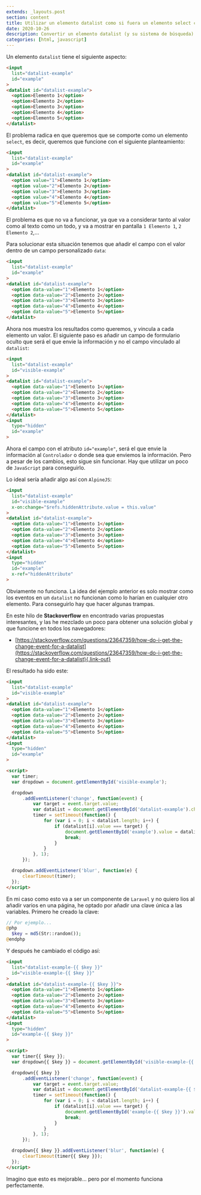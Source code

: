 ```yaml
---
extends: _layouts.post
section: content
title: Utilizar un elemento datalist como si fuera un elemento select con la ayuda de JavaScript
date: 2020-10-26
description: Convertir un elemento datalist (y su sistema de búsqueda) en un elemento select avanzado 
categories: [html, javascript]
---
```


Un elemento `datalist` tiene el siguiente aspecto:

```html
<input
  list="datalist-example"
  id="example"
>
<datalist id="datalist-example">
  <option>Elemento 1</option>
  <option>Elemento 2</option>
  <option>Elemento 3</option>
  <option>Elemento 4</option>
  <option>Elemento 5</option>
</datalist>
```

El problema radica en que queremos que se comporte como un elemento `select`, es decir, queremos que funcione con el siguiente planteamiento:

```html
<input
  list="datalist-example"
  id="example"
>
<datalist id="datalist-example">
  <option value="1">Elemento 1</option>
  <option value="2">Elemento 2</option>
  <option value="3">Elemento 3</option>
  <option value="4">Elemento 4</option>
  <option value="5">Elemento 5</option>
</datalist>
```

El problema es que no va a funcionar, ya que va a considerar tanto al valor como al texto como un todo, y va a mostrar en pantalla `1 Elemento 1`, `2 Elemento 2`,...

Para solucionar esta situación tenemos que añadir el campo con el valor dentro de un campo personalizado `data`:

```html
<input
  list="datalist-example"
  id="example"
>
<datalist id="datalist-example">
  <option data-value="1">Elemento 1</option>
  <option data-value="2">Elemento 2</option>
  <option data-value="3">Elemento 3</option>
  <option data-value="4">Elemento 4</option>
  <option data-value="5">Elemento 5</option>
</datalist>
```

Ahora nos muestra los resultados como queremos, y vincula a cada elemento un valor. El siguiente paso es añadir un campo de formulario oculto que será el que envie la información y no el campo vinculado al `datalist`:

```html
<input
  list="datalist-example"
  id="visible-example"
>
<datalist id="datalist-example">
  <option data-value="1">Elemento 1</option>
  <option data-value="2">Elemento 2</option>
  <option data-value="3">Elemento 3</option>
  <option data-value="4">Elemento 4</option>
  <option data-value="5">Elemento 5</option>
</datalist>
<input
  type="hidden"
  id="example"
>
```

Ahora el campo con el atributo `id="example"`, será el que envie la información al `Controlador` o donde sea que enviemos la información. Pero a pesar de los cambios, esto sigue sin funcionar. Hay que utilizar un poco de `JavaScript` para conseguirlo.

Lo ideal sería añadir algo así con `AlpineJS`:

```html
<input
  list="datalist-example"
  id="visible-example"
  x-on:change="$refs.hiddenAttribute.value = this.value"
>
<datalist id="datalist-example">
  <option data-value="1">Elemento 1</option>
  <option data-value="2">Elemento 2</option>
  <option data-value="3">Elemento 3</option>
  <option data-value="4">Elemento 4</option>
  <option data-value="5">Elemento 5</option>
</datalist>
<input
  type="hidden"
  id="example"
  x-ref="hiddenAttribute"
>
```

Obviamente no funciona. La idea del ejemplo anterior es solo mostrar como los eventos en un `datalist` no funcionan como lo harían en cualquier otro elemento. Para conseguirlo hay que hacer algunas trampas. 

En este hilo de **Stackoverflow** en encontrado varias propuestas interesantes, y las he mezclado un poco para obtener una solución global y que funcione en todos los navegadores:

+ [https://stackoverflow.com/questions/23647359/how-do-i-get-the-change-event-for-a-datalist](https://stackoverflow.com/questions/23647359/how-do-i-get-the-change-event-for-a-datalist){.link-out}

El resultado ha sido este:

```html
<input
  list="datalist-example"
  id="visible-example"
>
<datalist id="datalist-example">
  <option data-value="1">Elemento 1</option>
  <option data-value="2">Elemento 2</option>
  <option data-value="3">Elemento 3</option>
  <option data-value="4">Elemento 4</option>
  <option data-value="5">Elemento 5</option>
</datalist>
<input
  type="hidden"
  id="example"
>

<script>
  var timer;
  var dropdown = document.getElementById('visible-example');

  dropdown
      .addEventListener('change', function(event) {
          var target = event.target.value;
          var datalist = document.getElementById('datalist-example').childNodes;
          timer = setTimeout(function() {
              for (var i = 0; i < datalist.length; i++) {
                  if (datalist[i].value === target) {
                      document.getElementById('example').value = datalist[i].dataset.text;
                      break;
                  }
              }
          }, 1);
      });

  dropdown.addEventListener('blur', function(e) {
      clearTimeout(timer);
  });
</script>
```

En mi caso como esto va a ser un componente de `Laravel` y no quiero lios al añadir varios en una página, he optado por añadir una clave única a las variables. Primero he creado la clave:

```php
// Por ejemplo...
@php 
  $key = md5(Str::random());
@endphp
```

Y después he cambiado el código así:

```html
<input
  list="datalist-example-{{ $key }}"
  id="visible-example-{{ $key }}"
>
<datalist id="datalist-example-{{ $key }}">
  <option data-value="1">Elemento 1</option>
  <option data-value="2">Elemento 2</option>
  <option data-value="3">Elemento 3</option>
  <option data-value="4">Elemento 4</option>
  <option data-value="5">Elemento 5</option>
</datalist>
<input
  type="hidden"
  id="example-{{ $key }}"
>

<script>
  var timer{{ $key }};
  var dropdown{{ $key }} = document.getElementById('visible-example-{{ $key }}');

  dropdown{{ $key }}
      .addEventListener('change', function(event) {
          var target = event.target.value;
          var datalist = document.getElementById('datalist-example-{{ $key }}').childNodes;
          timer = setTimeout(function() {
              for (var i = 0; i < datalist.length; i++) {
                  if (datalist[i].value === target) {
                      document.getElementById('example-{{ $key }}').value = datalist[i].dataset.text;
                      break;
                  }
              }
          }, 1);
      });

  dropdown{{ $key }}.addEventListener('blur', function(e) {
      clearTimeout(timer{{ $key }});
  });
</script>
```

Imagino que esto es mejorable... pero por el momento funciona perfectamente.
